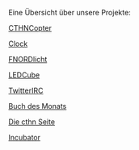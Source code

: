 Eine Übersicht über unsere Projekte:

<a class="btn btn-small" href="http://cthn.de/projects/CTHNCopter">CTHNCopter</a>

<a class="btn btn-small" href="http://cthn.de/projects/Clock">Clock</a>

<a class="btn btn-small" href="http://cthn.de/projects/Fnordlicht">FNORDlicht</a>

<a class="btn btn-small" href="http://cthn.de/projects/LEDCube">LEDCube</a>

<a class="btn btn-small" href="http://cthn.de/projects/TwitterIRC">TwitterIRC</a>

<a class="btn btn-small" href="http://cthn.de/projects/buch_des_monats">Buch des Monats</a>

<a class="btn btn-small" href="http://cthn.de/projects/cthn_seite">Die cthn Seite</a>

<a class="btn btn-small" href="http://cthn.de/projects/incubator">Incubator</a>
